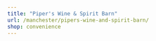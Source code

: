 ```yaml
---
title: "Piper's Wine & Spirit Barn"
url: /manchester/pipers-wine-and-spirit-barn/
shop: convenience
---
```

